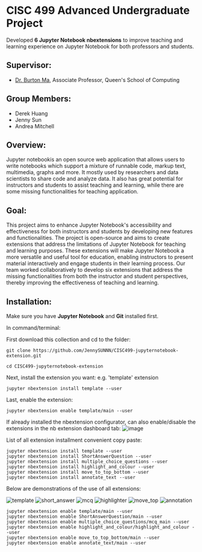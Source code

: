 # CISC 499 Advanced Undergraduate Project

Developed **6 Jupyter Notebook nbextensions** to improve teaching and learning experience on Jupyter Notebook for both professors and students.

Supervisor:
--------------------------
- [Dr. Burton Ma](https://www.cs.queensu.ca/people/profile.php?firstname=Burton&lastname=Ma), Associate Professor, Queen's School of Computing

Group Members:
--------------------------
- Derek Huang
- Jenny Sun
- Andrea Mitchell

## Overview:

Jupyter notebookis an open source web application that allows users to write notebooks which support a mixture of runnable code, markup text, multimedia, graphs and more. It mostly used by researchers and data scientists to share code and analyze data. It also has great potential for instructors and students to assist teaching and learning, while there are some missing functionalities for teaching application.

## Goal:

This project aims to enhance Jupyter Notebook's accessibility and effectiveness for both instructors and students by developing new features and functionalities. The project is open-source and aims to create extensions that address the limitations of Jupyter Notebook for teaching and learning purposes. These extensions will make Jupyter Notebook a more versatile and useful tool for education, enabling instructors to present material interactively and engage students in their learning process. Our team worked collaboratively to develop six extensions that address the missing functionalities from both the instructor and student perspectives, thereby improving the effectiveness of teaching and learning.


## Installation:
Make sure you have **Jupyter Notebook** and **Git** installed first. 

In command/terminal:

First download this collection and cd to the folder: 
```
git clone https://github.com/JennySUNNN/CISC499-jupyternotebook-extension.git

cd CISC499-jupyternotebook-extension
```
Next, install the extension you want:
e.g. 'template' extension
```
jupyter nbextension install template --user
```
Last, enable the extension:
```
jupyter nbextension enable template/main --user
```
If already installed the nbextension configurator, can also enable/disable the extensions in the nb extension dashboard tab:
![image](https://user-images.githubusercontent.com/67336024/115161900-2c98f300-a06e-11eb-8637-f6c1987e1b3b.png)

List of all extension installment convenient copy paste:
```
jupyter nbextension install template --user
jupyter nbextension install ShortAnswerQuestion --user
jupyter nbextension install multiple_choice_questions --user
jupyter nbextension install highlight_and_colour --user
jupyter nbextension install move_to_top_bottom --user
jupyter nbextension install annotate_text --user

```
Below are demonstrations of the use of all extensions:

![template](https://user-images.githubusercontent.com/67336024/220408653-bb3b4353-79d7-4f68-97f0-eb5759bc9178.png)
![short_answer](https://user-images.githubusercontent.com/67336024/220408717-a6971238-5a42-4217-9ca7-1eab1e5df439.png)
![mcq](https://user-images.githubusercontent.com/67336024/220408745-db3cb46c-4d35-42b6-a8f6-c4ff74c319dc.png)
![highlighter](https://user-images.githubusercontent.com/67336024/220404648-5ac362f9-358e-45ff-b84c-b2f6f1714693.png)
![move_top](https://user-images.githubusercontent.com/67336024/220408819-0cf80007-251a-4168-9928-e30169a8cd0a.png)
![annotation](https://user-images.githubusercontent.com/67336024/220408852-7c855c1b-b84a-4471-b411-5aab7e7aaa33.png)

```
jupyter nbextension enable template/main --user
jupyter nbextension enable ShortAnswerQuestion/main --user
jupyter nbextension enable multiple_choice_questions/mcq_main --user
jupyter nbextension enable highlight_and_colour/highlight_and_colour --user
jupyter nbextension enable move_to_top_bottom/main --user
jupyter nbextension enable annotate_text/main --user
```
